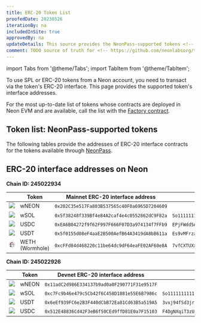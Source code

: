```yaml
---
title: ERC-20 Token List
proofedDate: 20230526
iterationBy: na
includedInSite: true
approvedBy: na
updateDetails: This source provides the NeonPass-supported tokens <!-- https://github.com/neonlabsorg/neonpass-ui/blob/5588478e7d421d07dd21b8440e6e0d6dd91d5fca/src/token-transfer/services/tokens-list.service.ts#L175-L184 --> HOWEVER not clear on the token naming (e.g. what is W_BTC? also not clear on which chain this applies to also not clear how bridger is identified -- what would SOETH look like compared to WETH -- sollet vs wormhole wrapped ETH?)
comment: TODO source of truth for <!-- https://github.com/neonlabsorg/token-list/blob/17a7b46f5786f3ae05e68db927e6629ba397459e/tokenlist.json --> needs programmatic update from this page -- want to include bridger info too when that applies -- is this possible? NB only full code block results in copy option -- tried this in HTML table and it is not compatible
---
```


import Tabs from '@theme/Tabs';
import TabItem from '@theme/TabItem';


To use SPL or ERC-20 tokens from a Neon account, you need to transact via the token's ERC-20 interface. This page provides the supported token's interface addresses. 

<!-- When performing operations on tokens in the Neon EVM, it is important to know which token symbol or address can be used. Having a list of possible tokens available, you can easily navigate when choosing the token you need. -->

For the most up-to-date list of tokens whose contracts are deployed in Neon EVM and are available, call the list with the [Factory contract](docs/developing/deploy_facilities/interacting_with_spl_tokens.md).

<!-- todo problem >> the repo is set to private, so end user does not have this option!
  For the most up-to-date list of tokens whose contracts are deployed in Neon EVM and are available, see the [neonlabsorg/token-list](https://github.com/neonlabsorg/token-list/) repository, or call the list with the [Factory contract](docs/developing/deploy_facilities/interacting_with_spl_tokens.md). 
-->

## Token list: NeonPass-supported tokens

The following tables provide the addresses of ERC-20 interface contracts for the tokens available through [NeonPass](docs/developing/integrate/neon_transfer.mdx).

## ERC-20 interface addresses on Neon

<Tabs>
  <TabItem value="mainnet" label="Mainnet" default>

**Chain ID: 245022934**

|                                                                                                                                   | Token           | Mainnet ERC-20 interface address             | SPL address                                    |
|-----------------------------------------------------------------------------------------------------------------------------------|-----------------|----------------------------------------------|------------------------------------------------|
| <img src="https://raw.githubusercontent.com/neonlabsorg/token-list/master/assets/wrapped-neon-logo.svg" className="coin-icon" />  | wNEON           | `0x202C35e517Fa803B537565c40F0a6965D7204609` |                                                |
| <img src="https://raw.githubusercontent.com/neonlabsorg/token-list/master/assets/solana-wsol-logo.svg" className="coin-icon" />   | wSOL            | `0x5f38248f339Bf4e84A2caf4e4c0552862dC9F82a` | `So11111111111111111111111111111111111111112`  |
| <img src="https://raw.githubusercontent.com/neonlabsorg/token-list/master/assets/usd-coin-usdc-logo.svg" className="coin-icon" /> | USDC            | `0xEA6B04272f9f62F997F666F07D3a974134f7FFb9` | `EPjFWdd5AufqSSqeM2qN1xzybapC8G4wEGGkZwyTDt1v` |
| <img src="https://raw.githubusercontent.com/neonlabsorg/token-list/master/assets/tether-usdt-logo.svg" className="coin-icon" />   | USDT            | `0x5f0155d08eF4aaE2B500AefB64A3419dA8bB611a` | `Es9vMFrzaCERmJfrF4H2FYD4KCoNkY11McCe8BenwNYB` |
| <img src="https://raw.githubusercontent.com/neonlabsorg/token-list/master/assets/wormhole-weth-logo.svg" className="coin-icon" /> | WETH (Wormhole) | `0xcFFd84d468220c11be64dc9dF64eaFE02AF60e8A` | `7vfCXTUXx5WJV5JADk17DUJ4ksgau7utNKj4b963voxs` |
</TabItem>
<TabItem value="devnet" label="Devnet">

**Chain ID: 245022926**

|                                                                                                                                   | Token | Devnet ERC-20 interface address              | SPL address                                    |
|-----------------------------------------------------------------------------------------------------------------------------------|-------|----------------------------------------------|------------------------------------------------|
| <img src="https://raw.githubusercontent.com/neonlabsorg/token-list/master/assets/wrapped-neon-logo.svg" className="coin-icon" />  | wNEON | `0x11adC2d986E334137b9ad0a0F290771F31e9517F` |                                                |
| <img src="https://raw.githubusercontent.com/neonlabsorg/token-list/master/assets/solana-wsol-logo.svg" className="coin-icon" />   | wSOL  | `0xc7Fc9b46e479c5Cb42f6C458D1881e55E6B7986c` | `So11111111111111111111111111111111111111112`  |
| <img src="https://raw.githubusercontent.com/neonlabsorg/token-list/master/assets/tether-usdt-logo.svg" className="coin-icon" />   | USDT  | `0x6eEf939FC6e2B3F440dCbB72Ea81Cd63B5a519A5` | `3vxj94fSd3jrhaGAwaEKGDPEwn5Yqs81Ay5j1BcdMqSZ` |
| <img src="https://raw.githubusercontent.com/neonlabsorg/token-list/master/assets/usd-coin-usdc-logo.svg" className="coin-icon" /> | USDC  | `0x512E48836Cd42F3eB6f50CEd9ffD81E0a7F15103` | `F4DgNXqiT3zUQA7dhqN5VzEPkRcd8vtqFwpJSwEEvnz5` |
</TabItem>
</Tabs>
